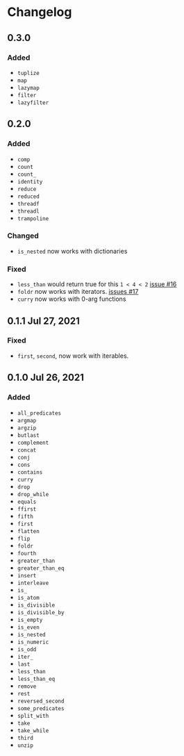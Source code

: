 # Changelog

## 0.3.0

### Added
- `tuplize`
- `map`
- `lazymap`
- `filter`
- `lazyfilter`

## 0.2.0 
### Added
- `comp`
- `count`
- `count_`
- `identity`
- `reduce`
- `reduced`
- `threadf`
- `threadl`
- `trampoline`

### Changed
- `is_nested` now works with dictionaries


### Fixed
- `less_than` would return true for this `1 < 4 < 2` [issue #16](https://github.com/AbhinavOmprakash/functionali/issues/16) 
- `foldr` now works with iterators. [issues #17](https://github.com/AbhinavOmprakash/functionali/issues/17) 
- `curry` now works with 0-arg functions

## 0.1.1 Jul 27, 2021
### Fixed
- `first`, `second`, now work with iterables. 

## 0.1.0 Jul 26, 2021
### Added
- `all_predicates`
- `argmap`
- `argzip`
- `butlast`
- `complement`
- `concat`
- `conj`
- `cons`
- `contains`
- `curry`
- `drop`
- `drop_while`
- `equals`
- `ffirst`
- `fifth`
- `first`
- `flatten`
- `flip`
- `foldr`
- `fourth`
- `greater_than`
- `greater_than_eq`
- `insert`
- `interleave`
- `is_`
- `is_atom`
- `is_divisible`
- `is_divisible_by`
- `is_empty`
- `is_even`
- `is_nested`
- `is_numeric`
- `is_odd`
- `iter_`
- `last`
- `less_than`
- `less_than_eq`
- `remove`
- `rest`
- `reversed_second`
- `some_predicates`
- `split_with`
- `take`
- `take_while`
- `third`
- `unzip`